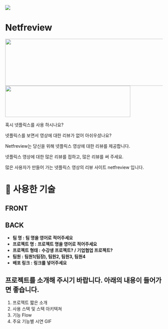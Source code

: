![](https://img.shields.io/endpoint?color=green&label=project&logo=ddd&logoColor=green&style=for-the-badge&url=%2Fendpoint)

# Netfreview

<img src="https://raw.githubusercontent.com/codestates/Netfreview-client/6d32dacd5b740dfc89fcec09e055f26cf34665dc/img/Logo/Group%20133.svg?token=AQLVYXTKVSC23HI3KRMFVM3AJWNIA" width="700" height="150">
<img src="https://raw.githubusercontent.com/codestates/Netfreview-client/601d21f8efb350ed1e715d1b3be7cff437686830/img/Logo/Group%20134.svg?token=AQLVYXXWJ6YEICK3DKUDP2LAJWOKI" width="400" height="100">

혹시 넷플릭스를 사용 하시나요?

넷플릭스를 보면서 영상에 대한 리뷰가 없어 아쉬우셨나요?

Netfreview는 당신을 위해 넷플릭스 영상에 대한 리뷰를 제공합니다.

넷플릭스 영상에 대한 많은 리뷰를 접하고, 많은 리뷰를 써 주세요.

많은 사용자가 만들어 가는 넷플릭스 영상의 리뷰 사이트 netfreview 입니다.

# 💜 사용한 기술


## FRONT


## BACK



- **팀 명 :** **팀 명을 영어로 적어주세요**
- **프로젝트 명 :** **프로젝트 명을 영어로 적어주세요**
- **프로젝트 형태 :** **수강생 프로젝트? / 기업협업 프로젝트?**
- **팀원 :** **팀원1(팀장), 팀원2, 팀원3, 팀원4**
- **배포 링크 :** **링크를 넣어주세요**

## 프로젝트를 소개해 주시기 바랍니다. 아래의 내용이 들어가면 좋습니다. 
1. 프로젝트 짧은 소개 
2. 사용 스택 및 스택 아키텍쳐
3. 기능 Flow 
4. 주요 기능별 시연 GIF
